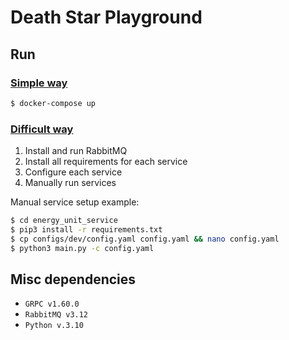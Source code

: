 # Death Star Playground

## Run
### <u>Simple way</u>
```bash
$ docker-compose up
```

### <u>Difficult way</u>

1. Install and run RabbitMQ
2. Install all requirements for each service
3. Configure each service
4. Manually run services

Manual service setup example:
```bash
$ cd energy_unit_service
$ pip3 install -r requirements.txt
$ cp configs/dev/config.yaml config.yaml && nano config.yaml
$ python3 main.py -c config.yaml
```

## Misc dependencies
- `GRPC v1.60.0`
- `RabbitMQ v3.12`
- `Python v.3.10`

